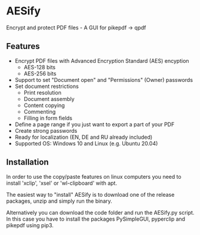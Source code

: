 # AESify
Encrypt and protect PDF files - A GUI for pikepdf -> qpdf

## Features
* Encrypt PDF files with Advanced Encryption Standard (AES) encyption 
  * AES-128 bits
  * AES-256 bits
* Support to set "Document open" and "Permissions" (Owner) passwords  
* Set document restrictions 
    * Print resolution
    * Document assembly
    * Content copying
    * Commenting
    * Filling in form fields
* Define a page range if you just want to export a part of your PDF
* Create strong passwords
* Ready for localization (EN, DE and RU already included)
* Supported OS: Windows 10 and Linux (e.g. Ubuntu 20.04) 

## Installation
In order to use the copy/paste features on linux computers you need to install 'xclip', 'xsel' or 'wl-clipboard' with apt.

The easiest way to "install" AESify is to download one of the release packages, unzip and simply run the binary.

Alternatively you can download the code folder and run the AESify.py script. In this case you have to install the packages PySimpleGUI, pyperclip and pikepdf using pip3.     

